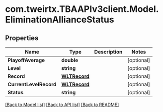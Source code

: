 
# com.tweirtx.TBAAPIv3client.Model.EliminationAllianceStatus

## Properties

Name | Type | Description | Notes
------------ | ------------- | ------------- | -------------
**PlayoffAverage** | **double** |  | [optional] 
**Level** | **string** |  | [optional] 
**Record** | [**WLTRecord**](WLTRecord.md) |  | [optional] 
**CurrentLevelRecord** | [**WLTRecord**](WLTRecord.md) |  | [optional] 
**Status** | **string** |  | [optional] 

[[Back to Model list]](../README.md#documentation-for-models)
[[Back to API list]](../README.md#documentation-for-api-endpoints)
[[Back to README]](../README.md)

